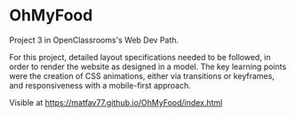 # OhMyFood
Project 3 in OpenClassrooms's Web Dev Path. 

For this project, detailed layout specifications needed to be followed, in order to render the website as designed in a model. 
The key learning points were the creation of CSS animations, either via transitions or keyframes, and responsiveness with a mobile-first approach.

Visible at https://matfav77.github.io/OhMyFood/index.html 
